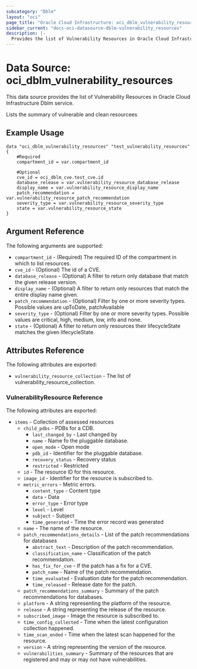 ```yaml
---
subcategory: "Dblm"
layout: "oci"
page_title: "Oracle Cloud Infrastructure: oci_dblm_vulnerability_resources"
sidebar_current: "docs-oci-datasource-dblm-vulnerability_resources"
description: |-
  Provides the list of Vulnerability Resources in Oracle Cloud Infrastructure Dblm service
---
```


# Data Source: oci_dblm_vulnerability_resources
This data source provides the list of Vulnerability Resources in Oracle Cloud Infrastructure Dblm service.

Lists the summary of vulnerable and clean resourcees

## Example Usage

```hcl
data "oci_dblm_vulnerability_resources" "test_vulnerability_resources" {
	#Required
	compartment_id = var.compartment_id

	#Optional
	cve_id = oci_dblm_cve.test_cve.id
	database_release = var.vulnerability_resource_database_release
	display_name = var.vulnerability_resource_display_name
	patch_recommendation = var.vulnerability_resource_patch_recommendation
	severity_type = var.vulnerability_resource_severity_type
	state = var.vulnerability_resource_state
}
```

## Argument Reference

The following arguments are supported:

* `compartment_id` - (Required) The required ID of the compartment in which to list resources.
* `cve_id` - (Optional) The id of a CVE.
* `database_release` - (Optional) A filter to return only database that match the given release version.
* `display_name` - (Optional) A filter to return only resources that match the entire display name given.
* `patch_recommendation` - (Optional) Filter by one or more severity types. Possible values are upToDate, patchAvailable 
* `severity_type` - (Optional) Filter by one or more severity types. Possible values are critical, high, medium, low, info and none. 
* `state` - (Optional) A filter to return only resources their lifecycleState matches the given lifecycleState.


## Attributes Reference

The following attributes are exported:

* `vulnerability_resource_collection` - The list of vulnerability_resource_collection.

### VulnerabilityResource Reference

The following attributes are exported:

* `items` - Collection of assessed resources
	* `child_pdbs` - PDBs for a CDB.
		* `last_changed_by` - Last changed by
		* `name` - Name fo the pluggable database.
		* `open_mode` - Open mode
		* `pdb_id` - Identifier for the pluggable database.
		* `recovery_status` - Recovery status
		* `restricted` - Restricted
	* `id` - The resource ID for this resource.
	* `image_id` - Identifier for the resource is subscribed to.
	* `metric_errors` - Metric errors.
		* `content_type` - Content type
		* `data` - Data
		* `error_type` - Error type
		* `level` - Level
		* `subject` - Subject
		* `time_generated` - Time the error record was generated
	* `name` - The name of the resource.
	* `patch_recommendations_details` - List of the patch recommendations for databases
		* `abstract_text` - Description of the patch recommendation.
		* `classification_name` - Classification of the patch recommendation.
		* `has_fix_for_cve` - If the patch has a fix for a CVE.
		* `patch_name` - Name of the patch recommendation.
		* `time_evaluated` - Evaluation date for the patch recommendation.
		* `time_released` - Release date for the patch.
	* `patch_recommendations_summary` - Summary of the patch recommendations for databases.
	* `platform` - A string representing the platform of the resource.
	* `release` - A string representing the release of the resource.
	* `subscribed_image` - Image the resource is subscribed to.
	* `time_config_collected` - Time when the latest configuration collection happened.
	* `time_scan_ended` - Time when the latest scan happened for the resource.
	* `version` - A string representing the version of the resource.
	* `vulnerabilities_summary` - Summary of the resources that are registered and may or may not have vulnerabilities.

